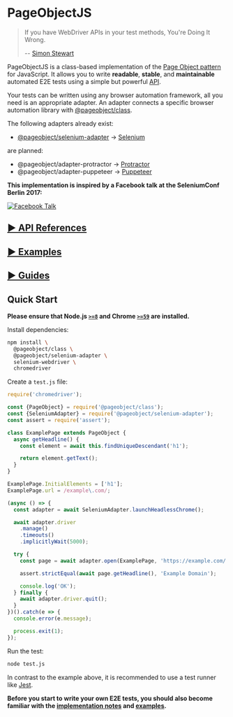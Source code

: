 # PageObjectJS

> If you have WebDriver APIs in your test methods, You're Doing It Wrong.
>
> -- [Simon Stewart][simon-stewart]

PageObjectJS is a class-based implementation of the [Page Object pattern](guides/page-object-pattern.md) for JavaScript.
It allows you to write **readable**, **stable**, and **maintainable** automated E2E tests using a simple but powerful [API](api-references/index.md).

Your tests can be written using any browser automation framework, all you need is an appropriate adapter.
An adapter connects a specific browser automation library with [@pageobject/class](api-references/class.md).

The following adapters already exist:

- [@pageobject/selenium-adapter](api-references/selenium-adapter.md) → [Selenium][selenium]

are planned:

- @pageobject/adapter-protractor → [Protractor][protractor]
- @pageobject/adapter-puppeteer → [Puppeteer][puppeteer]

**This implementation is inspired by a Facebook talk at the SeleniumConf Berlin 2017:**

[![Facebook Talk][facebook-talk-image]][facebook-talk-video]

## [► API References](api-references/index.md)

## [► Examples](examples/index.md)

## [► Guides](guides/index.md)

## Quick Start

**Please ensure that Node.js [`>=8`][node-8] and Chrome [`>=59`][chrome-59] are installed.**

Install dependencies:

```sh
npm install \
  @pageobject/class \
  @pageobject/selenium-adapter \
  selenium-webdriver \
  chromedriver
```

Create a `test.js` file:

```js
require('chromedriver');

const {PageObject} = require('@pageobject/class');
const {SeleniumAdapter} = require('@pageobject/selenium-adapter');
const assert = require('assert');

class ExamplePage extends PageObject {
  async getHeadline() {
    const element = await this.findUniqueDescendant('h1');

    return element.getText();
  }
}

ExamplePage.InitialElements = ['h1'];
ExamplePage.url = /example\.com/;

(async () => {
  const adapter = await SeleniumAdapter.launchHeadlessChrome();

  await adapter.driver
    .manage()
    .timeouts()
    .implicitlyWait(5000);

  try {
    const page = await adapter.open(ExamplePage, 'https://example.com/');

    assert.strictEqual(await page.getHeadline(), 'Example Domain');

    console.log('OK');
  } finally {
    await adapter.driver.quit();
  }
})().catch(e => {
  console.error(e.message);

  process.exit(1);
});
```

Run the test:

```sh
node test.js
```

In contrast to the example above, it is recommended to use a test runner like [Jest][jest].

**Before you start to write your own E2E tests, you should also become familiar with the [implementation notes](guides/page-object-pattern.md#implementation-notes) and [examples](examples/index.md).**

[chrome-59]: https://developers.google.com/web/updates/2017/05/nic59
[facebook-talk-image]: http://img.youtube.com/vi/diYgXpktTqo/0.jpg
[facebook-talk-video]: https://youtu.be/diYgXpktTqo
[jest]: http://facebook.github.io/jest/
[node-8]: https://nodejs.org/en/blog/release/v8.0.0/
[protractor]: http://www.protractortest.org/#/
[puppeteer]: https://github.com/GoogleChrome/puppeteer
[selenium]: http://seleniumhq.github.io/selenium/docs/api/javascript/index.html
[simon-stewart]: https://twitter.com/shs96c
